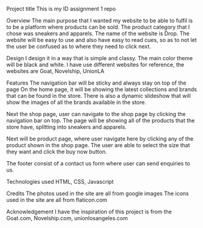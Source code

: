 Project title
This is my ID assignment 1 repo

Overview
The main purpose that I wanted my website to be able to fulfil is to be a platform where products can be sold. The product category that I chose was sneakers and apparels. The name of the website is Drop. The website will be easy to use and also have easy to read cues, so as to not let the user be confused as to where they need to click next. 

Design
I design it in a way that is simple and classy. The main color theme will be black and white. I have use different websites for reference, the websites are Goat, Novelship, UnionLA

Features
The navigation bar will be sticky and always stay on top of the page
On the home page, it will be showing the latest collections and brands that can be found in the store. There is also a dynamic slideshow that will show the images of all the brands available in the store.

Next the shop page, user can navigate to the shop page by clicking the navigation bar on top. The page will be showing all of the products that the store have, splitting into sneakers and apparels.

Next will be product page, where user navigate here by clicking any of the product shown in the shop page. The user are able to select the size that they want and click the buy now button.

The footer consist of a contact us form where user can send enquiries to us.

Technologies used
HTML, CSS, Javascript

Credits
The photos used in the site are all from google images
The icons used in the site are all from flaticon.com

Acknowledgement
I have the inspiration of this project is from the Goat.com, Novelship.com, unionlosangeles.com